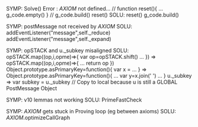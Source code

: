 SYMP: Solve() Error : _AXIOM_ not defined... // function reset(){ ... g_code.empty() } //
      g_code.build()
      reset()
SOLU: reset()
      g_code.build()

SYMP: postMessage not received by _AXIOM_
SOLU: addEventListener("message",self._reduce)
      addEventListener("message",self._expand)

SYMP: opSTACK and u._subkey misaligned
SOLU: opSTACK.map((op,i,opme)=>{ var op=opSTACK.shift() ... }) => opSTACK.map((op,i,opme)=>{ ... return op })
      Object.prototype.asPrimaryKey=function(){ var x = ... } => Object.prototype.asPrimaryKey=function(){ ... var y=x.join(' ') ... }
      u._subkey => var subkey = u._subkey // Copy to local because u is still a GLOBAL PostMessage Object

SYMP: v10 lemmas not working
SOLU: PrimeFastCheck

SYMP: _AXIOM_ gets stuck in Proving loop (eg between axioms)
SOLU: _AXIOM_.optimizeCallGraph